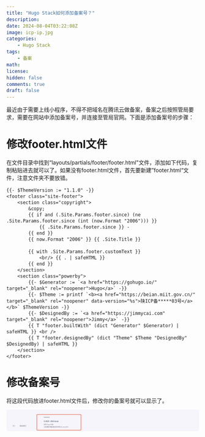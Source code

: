 ```yaml
---
title: "Hugo Stack如何添加备案号？"
description: 
date: 2024-08-04T03:22:08Z
image: icp-ip.jpg
categories:
    - Hugo Stack
tags:
    - 备案
math: 
license: 
hidden: false
comments: true
draft: false
---
```



最近由于需要上线小程序，不得不把域名在腾讯云做备案，备案之后按照管局要求，需要在网站中添加备案号，并连接至管局官网。下面是添加备案号的步骤：


# 修改footer.html文件

在文件目录中找到“layouts/partials/footer/footer.html"文件，添加如下代码，复制粘贴进去就可以了。如果没有footer.html文件，首先要新建”footer.html“文件，注意文件夹不要放错。


```
{{- $ThemeVersion := "1.1.0" -}}
<footer class="site-footer">
    <section class="copyright">
        &copy; 
        {{ if and (.Site.Params.footer.since) (ne .Site.Params.footer.since (int (now.Format "2006"))) }}
            {{ .Site.Params.footer.since }} - 
        {{ end }}
        {{ now.Format "2006" }} {{ .Site.Title }}

        {{ with .Site.Params.footer.customText }}
            <br/> {{ . | safeHTML }}
        {{ end }}
    </section>
    <section class="powerby">
        {{- $Generator := `<a href="https://gohugo.io/" target="_blank" rel="noopener">Hugo</a>` -}}
        {{- $Theme := printf `<b><a href="https://beian.miit.gov.cn/" target="_blank" rel="noopener" data-version="%s">陕ICP备*****03号</a></b>` $ThemeVersion -}}
        {{- $DesignedBy := `<a href="https://jimmycai.com" target="_blank" rel="noopener">Jimmy</a>` -}}
        {{ T "footer.builtWith" (dict "Generator" $Generator) | safeHTML }} <br />
        {{ T "footer.designedBy" (dict "Theme" $Theme "DesignedBy" $DesignedBy) | safeHTML }}
    </section>
</footer>
```

# 修改备案号
将这段代码放进footer.html文件后，修改你的备案号就可以显示了。

![备案号](beianhao.jpg)